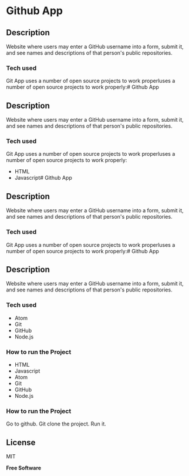 # Github App

## Description
Website where users may enter a GitHub username into a form, submit it, and see names and descriptions of that person's public repositories.

### Tech used

Git App uses a number of open source projects to work properluses a number of open source projects to work properly:# Github App

## Description
Website where users may enter a GitHub username into a form, submit it, and see names and descriptions of that person's public repositories.

### Tech used

Git App uses a number of open source projects to work properluses a number of open source projects to work properly:

* HTML
* Javascript# Github App

## Description
Website where users may enter a GitHub username into a form, submit it, and see names and descriptions of that person's public repositories.

### Tech used

Git App uses a number of open source projects to work properluses a number of open source projects to work properly:# Github App

## Description
Website where users may enter a GitHub username into a form, submit it, and see names and descriptions of that person's public repositories.

### Tech used

* Atom
* Git
* GitHub
* Node.js


### How to run the Project

* HTML
* Javascript
* Atom
* Git
* GitHub
* Node.js


### How to run the Project

Go to github.
Git clone the project.
Run it.


License
----

MIT


**Free Software**
